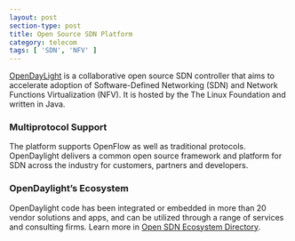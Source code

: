 ```yaml
---
layout: post
section-type: post
title: Open Source SDN Platform
category: telecom
tags: [ 'SDN', 'NFV' ]
---
```


<a href="https://www.opendaylight.org/" target="\_blank">OpenDayLight</a> is a collaborative open source SDN controller that aims to accelerate adoption of Software-Defined Networking (SDN) and Network Functions Virtualization (NFV). It is hosted by the The Linux Foundation and written in Java.

### Multiprotocol Support
The platform supports OpenFlow as well as traditional protocols. OpenDaylight delivers a common open source framework and platform for SDN across the industry for customers, partners and developers.

### OpenDaylight’s Ecosystem
OpenDaylight code has been integrated or embedded in more than 20 vendor solutions and apps, and can be utilized through a range of services and consulting firms. Learn more in <a href="https://www.opendaylight.org/ecosystem" target="\_blank">Open SDN Ecosystem Directory</a>.  
